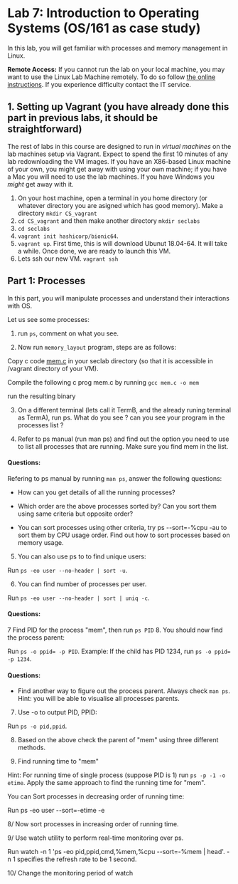 # Lab 7: Introduction to Operating Systems (OS/161 as case study)

In this lab, you will get familiar with processes and memory management in Linux.

**Remote Access:** If you cannot run the lab on your local machine, you may want to use the Linux
Lab Machine remotely. To do so follow [the online instructions](https://uob.sharepoint.com/sites/itservices/SitePages/fits-engineering-linux-x2go.aspx).
If you experience difficulty contact the IT service.

                                                                
 ## 1. Setting up Vagrant (you have already done this part in previous labs, it should be straightforward)

The rest of labs in this course are designed to run in *virtual machines* on the lab machines setup via Vagrant. Expect to spend the first 10 minutes
of any lab redownloading the VM images. If you have an X86-based Linux machine of your own, you might get away with using your own machine; if you have a Mac you will need to use the lab machines. If you have Windows you *might* get away with it.


1. On your host machine, open a terminal in you home directory (or whatever directory you are asigned which has good memory). Make a directory `mkdir CS_vagrant`
2. `cd CS_vagrant` and then make another directory `mkdir seclabs`
3. `cd seclabs`
4. `vagrant init hashicorp/bionic64`.
5. `vagrant up`. First time, this is will download Ubunut 18.04-64. It will take a while. Once done, we are ready to launch this VM.
6. Lets ssh our new VM. `vagrant ssh`


## Part 1: Processes

In this part, you will manipulate processes and understand their interactions with OS.

Let us see some processes:

1. run `ps`, comment on what you see. 

2. Now run `memory_layout` program, steps are as follows:

Copy c code [mem.c](https://github.com/cs-uob/COMS20012/blob/master/docs/code/memory_layout.c) in your seclab directory (so that it is accessible in /vagrant directory of your VM).

Compile the following c prog mem.c by running 
`gcc mem.c -o mem`

run the resulting binary

3. On a different terminal (lets call it TermB, and the already runing terminal as TermA), run ps. What do you see ? can you see your program in the processes list ?


4. Refer to ps manual (run man ps) and find out the option you need to use to list all processes that are running. Make sure you find mem in the list.

#### Questions:

Refering to ps manual by running `man ps`, answer the following questions:

- How can you get details of all the running processes?

- Which order are the above processes sorted by? Can you sort them using same criteria but opposite order?

- You can sort processes using other criteria, try ps --sort=-%cpu -au to sort them by CPU usage order.
Find out how to sort processes based on memory usage.


5. You can also use ps to to find unique users:

 Run `ps -eo user --no-header | sort -u`.

6. You can find number of processes per user.

Run `ps -eo user --no-header | sort | uniq -c`.



#### Questions:

7 Find PID for the process "mem", then run `ps PID`
8. You should now find the process parent:

  Run `ps -o ppid= -p PID`. Example: If the child has PID 1234, run `ps -o ppid= -p 1234`.

#### Questions:

- Find another way to figure out the process parent. Always check `man ps`. Hint: you will be able to visualise all processes parents.

7. Use -o to output PID, PPID:

 Run `ps -o pid,ppid`. 

8. Based on the above check the parent of "mem" using three different methods.


9. Find running time to "mem"

Hint: For running time of single process (suppose PID is 1) run `ps -p -1 -o etime`. Apply the same approach to find the running time for "mem".


You can Sort processes in decreasing order of running time:

Run  ps -eo user --sort=-etime -e

8/ Now sort processes in increasing order of running time.

9/ Use watch utility to perform real-time monitoring over ps.

Run watch -n 1 'ps -eo pid,ppid,cmd,%mem,%cpu --sort=-%mem | head'. -n 1 specifies the refresh rate to be 1 second.

10/ Change the monitoring period of watch




 






